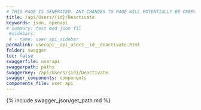 ```yaml
---
# THIS PAGE IS GENERATED. ANY CHANGES TO PAGE WILL POTENTIALLY BE OVERWRITTEN.
title: /api/Users/{id}/Deactivate
keywords: json, openapi
# summary: test med json fil
 #sidebars: 
 # - name: user_api_sidebar
permalink: userapi__api_users__id__deactivate.html
folder: swagger
toc: false
swaggerfile: userapi
swaggerpath: paths
swaggerkey: /api/Users/{id}/Deactivate
swagger_components: components
components_file: user_api
---
```

{% include swagger_json/get_path.md %}
